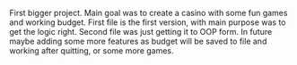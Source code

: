 First bigger project. Main goal was to create a casino with some fun games and working budget. First file is the first version, with main purpose was to get the logic right. Second file was just getting it to OOP form. In future maybe adding some more features as budget will be saved to file and working after quitting, or some more games.
